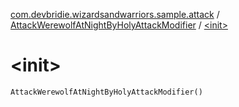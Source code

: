 [com.devbridie.wizardsandwarriors.sample.attack](../index.md) / [AttackWerewolfAtNightByHolyAttackModifier](index.md) / [&lt;init&gt;](.)

# &lt;init&gt;

`AttackWerewolfAtNightByHolyAttackModifier()`